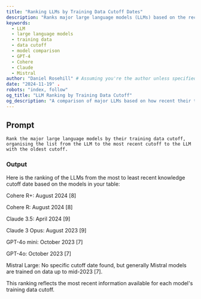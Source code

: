 ```yaml
---
title: "Ranking LLMs by Training Data Cutoff Dates"
description: "Ranks major large language models (LLMs) based on the recency of their training data, from newest to oldest cutoff."
keywords:
  - LLM
  - large language models
  - training data
  - data cutoff
  - model comparison
  - GPT-4
  - Cohere
  - Claude
  - Mistral
author: "Daniel Rosehill" # Assuming you're the author unless specified otherwise
date: "2024-11-19" .
robots: "index, follow"
og_title: "LLM Ranking by Training Data Cutoff"
og_description: "A comparison of major LLMs based on how recent their training data is."
---
```


## Prompt

```
Rank the major large language models by their training data cutoff, organising the list from the LLM to the most recent cutoff to the LLM with the oldest cutoff.
```

### Output

Here is the ranking of the LLMs from the most to least recent knowledge cutoff date based on the models in your table:

Cohere R+: August 2024 [8]

Cohere R: August 2024 [8]

Claude 3.5: April 2024 [9]

Claude 3 Opus: August 2023 [9]

GPT-4o mini: October 2023 [7]

GPT-4o: October 2023 [7]

Mistral Large: No specific cutoff date found, but generally Mistral models are trained on data up to mid-2023 [7].

This ranking reflects the most recent information available for each model's training data cutoff.

 